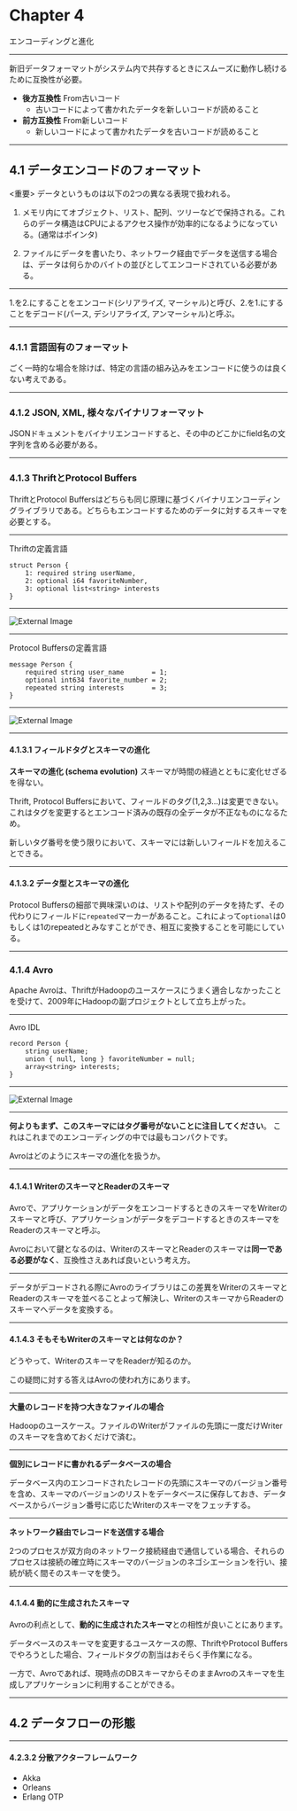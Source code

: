 # Chapter 4

エンコーディングと進化

-----

新旧データフォーマットがシステム内で共存するときにスムーズに動作し続けるために互換性が必要。

* **後方互換性** From古いコード
  * 古いコードによって書かれたデータを新しいコードが読めること
* **前方互換性** From新しいコード
  * 新しいコードによって書かれたデータを古いコードが読めること

-----

## 4.1 データエンコードのフォーマット

<重要> データというものは以下の2つの異なる表現で扱われる。

1. メモリ内にてオブジェクト、リスト、配列、ツリーなどで保持される。これらのデータ構造はCPUによるアクセス操作が効率的になるようになっている。(通常はポインタ)

2. ファイルにデータを書いたり、ネットワーク経由でデータを送信する場合は、データは何らかのバイトの並びとしてエンコードされている必要がある。

-----

1.を2.にすることをエンコード(シリアライズ, マーシャル)と呼び、2.を1.にすることをデコード(パース, デシリアライズ, アンマーシャル)と呼ぶ。

-----

### 4.1.1 言語固有のフォーマット

ごく一時的な場合を除けば、特定の言語の組み込みをエンコードに使うのは良くない考えである。

-----

### 4.1.2 JSON, XML, 様々なバイナリフォーマット

JSONドキュメントをバイナリエンコードすると、その中のどこかにfield名の文字列を含める必要がある。

-----

### 4.1.3 ThriftとProtocol Buffers

ThriftとProtocol Buffersはどちらも同じ原理に基づくバイナリエンコーディングライブラリである。どちらもエンコードするためのデータに対するスキーマを必要とする。

---

Thriftの定義言語

```
struct Person {
    1: required string userName,
    2: optional i64 favoriteNumber,
    3: optional list<string> interests
}
```

---

![External Image](assets/chapter4-3.jpg)

---

Protocol Buffersの定義言語

```
message Person {
    required string user_name       = 1;
    optional int634 favorite_number = 2;
    repeated string interests       = 3;
}
```

---

![External Image](assets/chapter4-4.jpg)

---

#### 4.1.3.1 フィールドタグとスキーマの進化

**スキーマの進化 (schema evolution)** スキーマが時間の経過とともに変化せざるを得ない。

Thrift, Protocol Buffersにおいて、フィールドのタグ(1,2,3...)は変更できない。これはタグを変更するとエンコード済みの既存の全データが不正なものになるため。

新しいタグ番号を使う限りにおいて、スキーマには新しいフィールドを加えることできる。

---

#### 4.1.3.2 データ型とスキーマの進化

Protocol Buffersの細部で興味深いのは、リストや配列のデータを持たず、その代わりにフィールドに`repeated`マーカーがあること。これによって`optional`は0もしくは1のrepeatedとみなすことができ、相互に変換することを可能にしている。

-----

### 4.1.4 Avro

Apache Avroは、ThriftがHadoopのユースケースにうまく適合しなかったことを受けて、2009年にHadoopの副プロジェクトとして立ち上がった。

---

Avro IDL

```
record Person {
    string userName;
    union { null, long } favoriteNumber = null;
    array<string> interests;
}
```

---

![External Image](assets/chapter4-5.jpg)

---

**何よりもまず、このスキーマにはタグ番号がないことに注目してください**。 これはこれまでのエンコーディングの中では最もコンパクトです。 

Avroはどのようにスキーマの進化を扱うか。

---

#### 4.1.4.1 WriterのスキーマとReaderのスキーマ

Avroで、アプリケーションがデータをエンコードするときのスキーマをWriterのスキーマと呼び、アプリケーションがデータをデコードするときのスキーマをReaderのスキーマと呼ぶ。

Avroにおいて鍵となるのは、WriterのスキーマとReaderのスキーマは**同一である必要がなく**、互換性さえあれば良いという考え方。

---

データがデコードされる際にAvroのライブラリはこの差異をWriterのスキーマとReaderのスキーマを並べることよって解決し、WriterのスキーマからReaderのスキーマへデータを変換する。

---

#### 4.1.4.3 そもそもWriterのスキーマとは何なのか？

どうやって、WriterのスキーマをReaderが知るのか。

この疑問に対する答えはAvroの使われ方にあります。

---

**大量のレコードを持つ大きなファイルの場合**

Hadoopのユースケース。ファイルのWriterがファイルの先頭に一度だけWriterのスキーマを含めておくだけで済む。

---

**個別にレコードに書かれるデータベースの場合**

データベース内のエンコードされたレコードの先頭にスキーマのバージョン番号を含め、スキーマのバージョンのリストをデータベースに保存しておき、データベースからバージョン番号に応じたWriterのスキーマをフェッチする。

---

**ネットワーク経由でレコードを送信する場合**

2つのプロセスが双方向のネットワーク接続経由で通信している場合、それらのプロセスは接続の確立時にスキーマのバージョンのネゴシエーションを行い、接続が続く間そのスキーマを使う。

---

#### 4.1.4.4 動的に生成されたスキーマ

Avroの利点として、**動的に生成されたスキーマ**との相性が良いことにあります。

データベースのスキーマを変更するユースケースの際、ThriftやProtocol Buffersでやろうとした場合、フィールドタグの割当はおそらく手作業になる。

一方で、Avroであれば、現時点のDBスキーマからそのままAvroのスキーマを生成しアプリケーションに利用することができる。

-----

## 4.2 データフローの形態

-----


#### 4.2.3.2 分散アクターフレームワーク

* Akka
* Orleans
* Erlang OTP